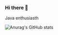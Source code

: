 ### Hi there 👋

Java enthusiasth

![Anurag's GitHub stats](https://github-readme-stats.vercel.app/api?username=Jydett&count_private=true)
